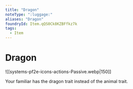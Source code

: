 ```yaml
---
title: "Dragon"
noteType: ":luggage:"
aliases: "Dragon"
foundryId: Item.qQS0Ck8KZBFfkz7k
tags:
  - Item
---
```


# Dragon
![[systems-pf2e-icons-actions-Passive.webp|150]]

Your familiar has the dragon trait instead of the animal trait.
